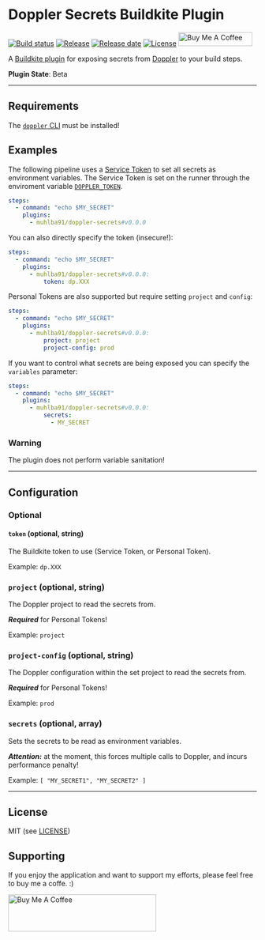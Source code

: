 # Doppler Secrets Buildkite Plugin

[![Build status](https://img.shields.io/github/actions/workflow/status/muhlba91/doppler-secrets-buildkite-plugin/pipeline?style=for-the-badge)](https://github.com/muhlba91/doppler-secrets-buildkite-plugin/actions/workflows/pipeline.yml)
[![Release](https://img.shields.io/github/v/release/muhlba91/doppler-secrets-buildkite-plugin?sort=semver&style=for-the-badge)](https://github.com/muhlba91/doppler-secrets-buildkite-plugin/releases)
[![Release date](https://img.shields.io/github/release-date/muhlba91/doppler-secrets-buildkite-plugin?style=for-the-badge)](https://github.com/muhlba91/doppler-secrets-buildkite-plugin/releases)
[![License](https://img.shields.io/github/license/muhlba91/doppler-secrets-buildkite-plugin?style=for-the-badge)](LICENSE.md)
<a href="https://www.buymeacoffee.com/muhlba91" target="_blank"><img src="https://cdn.buymeacoffee.com/buttons/default-orange.png" alt="Buy Me A Coffee" height="28" width="150"></a>

A [Buildkite plugin](https://buildkite.com/docs/agent/v3/plugins) for exposing secrets from [Doppler](http://doppler.com) to your build steps.

**Plugin State**: Beta

---

## Requirements

The [`doppler` CLI](https://docs.doppler.com/docs/cli#installation) must be installed!

## Examples

The following pipeline uses a [Service Token](https://docs.doppler.com/docs/service-tokens) to set all secrets as environment variables.
The Service Token is set on the runner through the enviroment variable [`DOPPLER_TOKEN`](https://docs.doppler.com/docs/service-tokens#option-2-the-doppler_token-environment-variable).

```yml
steps:
  - command: "echo $MY_SECRET"
    plugins:
      - muhlba91/doppler-secrets#v0.0.0
```

You can also directly specify the token (insecure!):

```yml
steps:
  - command: "echo $MY_SECRET"
    plugins:
      - muhlba91/doppler-secrets#v0.0.0:
          token: dp.XXX
```

Personal Tokens are also supported but require setting `project` and `config`:

```yaml
steps:
  - command: "echo $MY_SECRET"
    plugins:
      - muhlba91/doppler-secrets#v0.0.0:
          project: project
          project-config: prod
```

If you want to control what secrets are being exposed you can specify the `variables` parameter:

```yml
steps:
  - command: "echo $MY_SECRET"
    plugins:
      - muhlba91/doppler-secrets#v0.0.0:
          secrets:
            - MY_SECRET
```

### Warning

The plugin does not perform variable sanitation!

---

## Configuration

### Optional

#### `token` (optional, string)

The Buildkite token to use (Service Token, or Personal Token).

Example: `dp.XXX`

### `project` (optional, string)

The Doppler project to read the secrets from.

***Required*** for Personal Tokens!

Example: `project`

### `project-config` (optional, string)

The Doppler configuration within the set project to read the secrets from.

***Required*** for Personal Tokens!

Example: `prod`

### `secrets` (optional, array)

Sets the secrets to be read as environment variables.

***Attention:*** at the moment, this forces multiple calls to Doppler, and incurs performance penalty!

Example: `[ "MY_SECRET1", "MY_SECRET2" ]`

---

## License

MIT (see [LICENSE](LICENSE.md))

## Supporting

If you enjoy the application and want to support my efforts, please feel free to buy me a coffe. :)

<a href="https://www.buymeacoffee.com/muhlba91" target="_blank"><img src="https://cdn.buymeacoffee.com/buttons/default-orange.png" alt="Buy Me A Coffee" height="75" width="300"></a>
